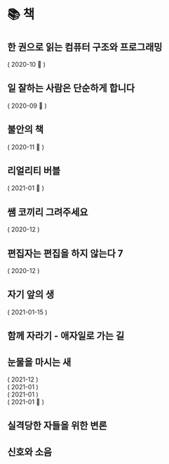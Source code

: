 # 📚 책

## 한 권으로 읽는 컴퓨터 구조와 프로그래밍

<ProgressBar inline name="한 권으로 읽는 컴퓨터 구조와 프로그래밍" :max="100" :value="18" /> ( 2020-10 🚧 )

## 일 잘하는 사람은 단순하게 합니다

<ProgressBar inline name="일 잘하는 사람은 단순하게 합니다." :max="100" :value="29" /> ( 2020-09 🚧 )

## 불안의 책

<ProgressBar inline name="불안의 책" :max="100" :value="5" /> ( 2020-11 🚧 )

## 리얼리티 버블 

<ProgressBar inline name="리얼리티 버블" :max="100" :value="8" /> ( 2021-01 🚧 )

## 쌤 코끼리 그려주세요

<ProgressBar inline name="쌤 코끼리 그려주세요" :max="111" :value="111" /> ( 2020-12 )

## 편집자는 편집을 하지 않는다 7

<ProgressBar inline name="편집자는 편집을 하지 않는다 7" :max="134" :value="134" /> ( 2020-12 )

## 자기 앞의 생

<ProgressBar inline name="자기 앞의 생" :max="311" :value="311" /> ( 2021-01-15 )

## 함께 자라기 - 애자일로 가는 길

<ProgressBar name="함께자라기" :max="220" :value="178" />

## 눈물을 마시는 새

<ProgressBar inline name="눈물을 마시는 새 1" :max="100" :value="100" /> ( 2021-12 )
<br>
<ProgressBar inline name="눈물을 마시는 새 2" :max="100" :value="100" /> ( 2021-01 )
<br>
<ProgressBar inline name="눈물을 마시는 새 3" :max="100" :value="100" /> ( 2021-01 )
<br>
<ProgressBar inline name="눈물을 마시는 새 4" :max="100" :value="88" /> ( 2021-01 🚧 )

## 실격당한 자들을 위한 변론

<ProgressBar name="실격당한 자들을 위한 변론" :max="317" :value="186" />

## 신호와 소음

<ProgressBar name="신호와 소음" :max="731" :value="100" />

